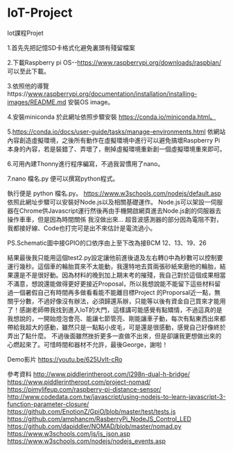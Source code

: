 # IoT-Project
Iot課程Projet

1.首先先把記憶SD卡格式化避免裏頭有殘留檔案

2.下載Raspberry pi OS--https://www.raspberrypi.org/downloads/raspbian/ 可以至此下載。

3.依照他的導覽https://www.raspberrypi.org/documentation/installation/installing-images/README.md 安裝OS image。

4.安裝miniconda 於此網址依照步驟安裝 https://conda.io/miniconda.html。

5.https://conda.io/docs/user-guide/tasks/manage-environments.html 依網站內容創造虛擬環境，之後所有動作在虛擬環境中進行可以避免搞壞Raspberry Pi本身的內容，若是裝錯了、弄壞了，刪掉虛擬環境重新創一個虛擬環境重來即可。

6.可用內建Thonny進行程序編寫，不過我習慣用了nano。

7.nano 檔名.py 便可以撰寫python程式。

執行便是 python 檔名.py。
https://www.w3schools.com/nodejs/default.asp 依照此網址步驟可以安裝好Node.js以及相關基礎運作。
Node.js可以架設一伺服器在Chrome供Javascript運行然後再由手機開啟網頁進去Node.js創的伺服器去操作車車，但是因為時間關係 我沒做出來...
超音波感測器的部分因為電阻不對，我都接好線、Code也打完可是出不來估計是電流過小。

PS.Schematic圖中接GPIO的口依序由上至下改為接BCM 12、13、19、26

結果最後我只能用這個test2.py設定讓他前進後退及左右轉()中為秒數可以控制要運行幾秒。這個車的輪胎買來不太能動，我還特地去買兩張砂紙來磨他的輪胎，結果還是不是很好動。因為材料的晚到加上期末考的摧殘，我自己對於這個成果相當不滿意，想說還能做得更好更接近Proposal，所以我想說能不能留下這些材料留過一個暑假自己有時間再多做看看能不能離目標Project 的Proporsal近一點，無關乎分數，不過好像沒有辦法，必須歸還系辦，只能等以後有資金自己買來才能用了！感謝老師帶我找到進入IoT的大門，這樣講可能感覺有點矯情，不過這真的是我想說的，一開始燈泡會亮、能讓七節管亮、剛能讓車子動，每次有點東西出來都帶給我超大的感動，雖然只是一點點小皮毛，可是還是很感動，感覺自己好像終於弄出了點什麼。
不過後面雖然挫折更多一直做不出來，但是卻讓我更想做出來的心燃起來了。可惜時間和器材不允許，最後George，謝啦！

Demo影片
https://youtu.be/625UvIt-cRo

參考資料
http://www.piddlerintheroot.com/l298n-dual-h-bridge/
https://www.piddlerintheroot.com/project-nomad/
https://pimylifeup.com/raspberry-pi-distance-sensor/
http://www.codedata.com.tw/javascript/using-nodejs-to-learn-javascript-3-function-parameter-closure/
https://github.com/EnotionZ/GpiO/blob/master/test/tests.js
https://github.com/amphancm/RasberryPi_NodeJS_Control_LED
https://github.com/dapiddler/NOMAD/blob/master/nomad.py
https://www.w3schools.com/js/js_json.asp
https://www.w3schools.com/nodejs/nodejs_events.asp

